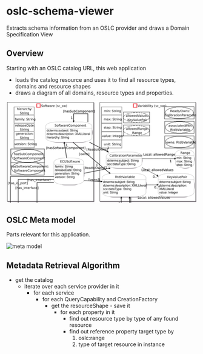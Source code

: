 # oslc-schema-viewer
Extracts schema information from an OSLC provider and draws a Domain Specification View

## Overview
Starting with an OSLC catalog URL, this web application
- loads the catalog resource and uses it to find all resource types, domains and resource shapes
- draws a diagram of all domains, resource types and properties.

![Domain Specification View example](docs/domainSpecificationView.png)


## OSLC Meta model

Parts relevant for this application.

![meta model](http://yuml.me/4acb73c3)

## Metadata Retrieval Algorithm

- get the catalog
    - iterate over each service provider in it
        - for each service
            - for each QueryCapability and CreationFactory
                - get the resourceShape - save it
                    - for each property in it
                        - find out resource type by type of any found resource
                        - find out reference property target type by
                          1. oslc:range
                          1. type of target resource in instance
